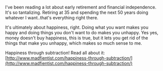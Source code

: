 I've been reading a lot about early retirement and financial independence. It's so tantalizing. Retiring at 35 and spending the next 50 years doing whatever I want..that's everything right there.

It's ultimately about happiness, right. Doing what you want makes you happy and doing things you don't want to do makes you unhappy. Yes yes, money doesn't buy happiness, this is true, but it lets you get rid of the things that make you unhappy, which makes so much sense to me.

Happiness through subtraction! Read all about it: [http://www.madfientist.com/happiness-through-subtraction/](http://www.madfientist.com/happiness-through-subtraction/)



